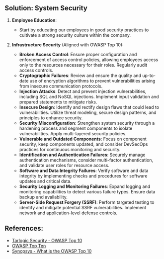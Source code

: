 ## Solution: System Security

1. **Employee Education**:
   - Start by educating our employees in good security practices to cultivate a strong security culture within the company.

2. **Infrastructure Security** (Aligned with OWASP Top 10):
   - **Broken Access Control**: Ensure proper configuration and enforcement of access control policies, allowing employees access only to the resources necessary for their roles. Regularly audit access controls.
   - **Cryptographic Failures**: Review and ensure the quality and up-to-date use of encryption algorithms to prevent vulnerabilities arising from insecure communication protocols.
   - **Injection Attacks**: Detect and prevent injection vulnerabilities, including SQL and NoSQL injections. Implement input validation and prepared statements to mitigate risks.
   - **Insecure Design**: Identify and rectify design flaws that could lead to vulnerabilities. Utilize threat modeling, secure design patterns, and principles to enhance security.
   - **Security Misconfiguration**: Strengthen system security through a hardening process and segment components to isolate vulnerabilities. Apply multi-layered security policies.
   - **Vulnerable and Outdated Components**: Focus on component security, keep components updated, and consider DevSecOps practices for continuous monitoring and security.
   - **Identification and Authentication Failures**: Securely manage authentication mechanisms, consider multi-factor authentication, and validate user roles for resource access.
   - **Software and Data Integrity Failures**: Verify software and data integrity by implementing checks and procedures for software updates and critical data.
   - **Security Logging and Monitoring Failures**: Expand logging and monitoring capabilities to detect various failure types. Ensure data backup and availability.
   - **Server-Side Request Forgery (SSRF)**: Perform targeted testing to identify and mitigate potential SSRF vulnerabilities. Implement network and application-level defense controls.

## References:

- [Tarlogic Security - OWASP Top 10](https://www.tarlogic.com/es/blog/owasp-top-10-vulnerabilidades-web/)
- [OWASP Top Ten](https://owasp.org/www-project-top-ten/)
- [Synopsys - What is the OWASP Top 10](https://www.synopsys.com/glossary/what-is-owasp-top-10.html)
